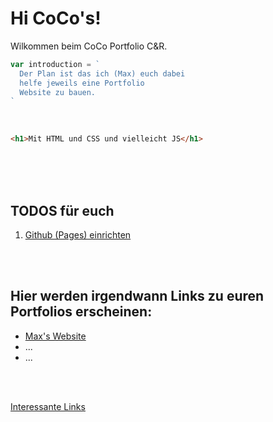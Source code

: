 # Hi CoCo's!

Wilkommen beim CoCo Portfolio C&R.

```js
var introduction = `
  Der Plan ist das ich (Max) euch dabei 
  helfe jeweils eine Portfolio 
  Website zu bauen.
`
```

<br>

```html
<h1>Mit HTML und CSS und vielleicht JS</h1>
```

<br>
<br>
<br>

## TODOS für euch
1. [Github (Pages) einrichten](/content/todo.md)


<br>
<br>

## Hier werden irgendwann Links zu euren Portfolios erscheinen:
- [Max's Website](https://max-richter.dev)
- ...
- ...


<br>
<br>

[Interessante Links](/content/links.md)
